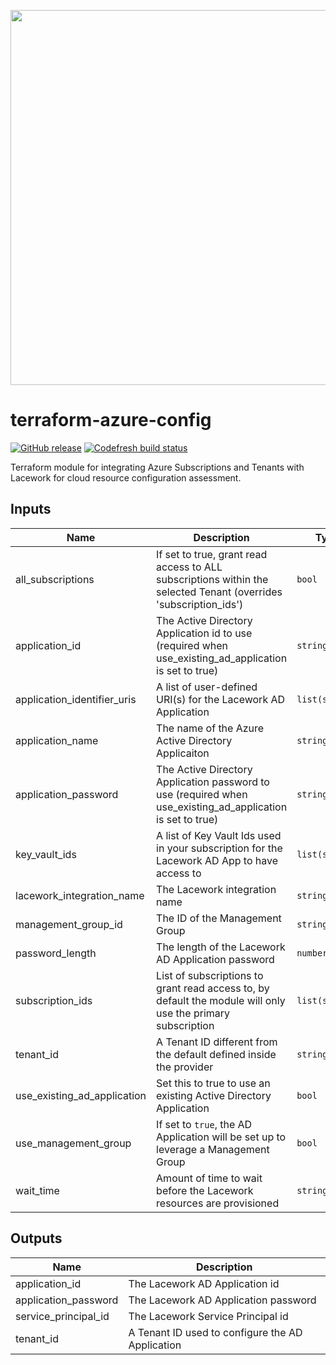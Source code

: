 <a href="https://lacework.com"><img src="https://techally-content.s3-us-west-1.amazonaws.com/public-content/lacework_logo_full.png" width="600"></a>

# terraform-azure-config

[![GitHub release](https://img.shields.io/github/release/lacework/terraform-azure-config.svg)](https://github.com/lacework/terraform-azure-config/releases/)
[![Codefresh build status](https://g.codefresh.io/api/badges/pipeline/lacework/terraform-modules%2Ftest-compatibility?type=cf-1&key=eyJhbGciOiJIUzI1NiJ9.NWVmNTAxOGU4Y2FjOGQzYTkxYjg3ZDEx.RJ3DEzWmBXrJX7m38iExJ_ntGv4_Ip8VTa-an8gBwBo)](https://g.codefresh.io/pipelines/edit/new/builds?id=607e25e6728f5a6fba30431b&pipeline=test-compatibility&projects=terraform-modules&projectId=607db54b728f5a5f8930405d)

Terraform module for integrating Azure Subscriptions and Tenants with Lacework for cloud resource configuration assessment.

## Inputs

| Name                        | Description                                                                                                      | Type           | Default                     | Required |
| --------------------------- | ---------------------------------------------------------------------------------------------------------------- | -------------- | --------------------------- | :------: |
| all_subscriptions           | If set to true, grant read access to ALL subscriptions within the selected Tenant (overrides 'subscription_ids') | `bool`         | `false`                     |    no    |
| application_id              | The Active Directory Application id to use (required when use_existing_ad_application is set to true)            | `string`       | `""`                        |    no    |
| application_identifier_uris | A list of user-defined URI(s) for the Lacework AD Application                                                    | `list(string)` | `[]`                        |    no    |
| application_name            | The name of the Azure Active Directory Applicaiton                                                               | `string`       | `"lacework_security_audit"` |    no    |
| application_password        | The Active Directory Application password to use (required when use_existing_ad_application is set to true)      | `string`       | `""`                        |    no    |
| key_vault_ids               | A list of Key Vault Ids used in your subscription for the Lacework AD App to have access to                      | `list(string)` | `[]`                        |    no    |
| lacework_integration_name   | The Lacework integration name                                                                                    | `string`       | `"TF config"`               |    no    |
| management_group_id         | The ID of the Management Group                                                                                   | `string`       | `""`                        |    no    |
| password_length             | The length of the Lacework AD Application password                                                               | `number`       | `30`                        |    no    |
| subscription_ids            | List of subscriptions to grant read access to, by default the module will only use the primary subscription      | `list(string)` | `[]`                        |    no    |
| tenant_id                   | A Tenant ID different from the default defined inside the provider                                               | `string`       | `""`                        |    no    |
| use_existing_ad_application | Set this to true to use an existing Active Directory Application                                                 | `bool`         | `false`                     |    no    |
| use_management_group        | If set to `true`, the AD Application will be set up to leverage a Management Group                               | `bool`         | `false`                     |    no    |
| wait_time                   | Amount of time to wait before the Lacework resources are provisioned                                             | `string`       | `"10s"`                     |    no    |

## Outputs

| Name                 | Description                                      |
| -------------------- | ------------------------------------------------ |
| application_id       | The Lacework AD Application id                   |
| application_password | The Lacework AD Application password             |
| service_principal_id | The Lacework Service Principal id                |
| tenant_id            | A Tenant ID used to configure the AD Application |

